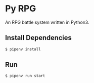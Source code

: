 # Py RPG

An RPG battle system written in Python3.

## Install Dependencies

```bash
$ pipenv install
```

## Run

```bash
$ pipenv run start
```
